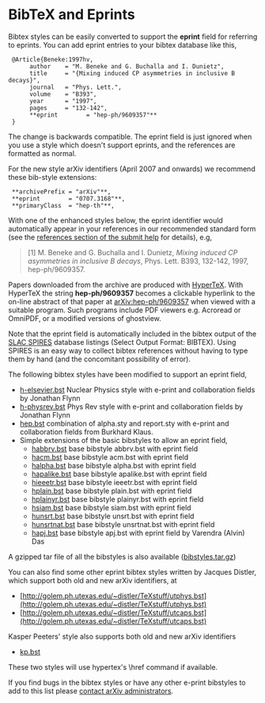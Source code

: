 # BibTeX and Eprints


Bibtex styles can be easily converted to support the **eprint** field for referring to eprints. You can add eprint entries to your bibtex database like this,
```
 @Article{Beneke:1997hv,
      author    = "M. Beneke and G. Buchalla and I. Dunietz",
      title     = "{Mixing induced CP asymmetries in inclusive B decays}",
      journal   = "Phys. Lett.",
      volume    = "B393",
      year      = "1997",
      pages     = "132-142",
      **eprint        = "hep-ph/9609357"**
 }
```
The change is backwards compatible. The eprint field is just ignored when you use a style which doesn't support eprints, and the references are formatted as normal.

For the new style arXiv identifiers (April 2007 and onwards) we recommend these bib-style extensions:

     **archivePrefix = "arXiv"**,
     **eprint        = "0707.3168"**,
     **primaryClass  = "hep-th"**,

With one of the enhanced styles below, the eprint identifier would automatically appear in your references in our recommended standard form (see the [references section of the submit help](/help/submit_tex.md#refs) for details), e.g,

> \[1\] M. Beneke and G. Buchalla and I. Dunietz, _Mixing induced CP asymmetries in inclusive B decays_, Phys. Lett. B393, 132-142, 1997, hep-ph/9609357.

Papers downloaded from the archive are produced with [HyperTeX](/help/hypertex/bibstyles/index.md). With HyperTeX the string **hep-ph/9609357** becomes a clickable hyperlink to the on-line abstract of that paper at [arXiv:hep-ph/9609357](https://arxiv.org/abs/hep-ph/9609357) when viewed with a suitable program. Such programs include PDF viewers e.g. Acroread or OmniPDF, or a modified versions of ghostview.

Note that the eprint field is automatically included in the bibtex output of the [SLAC SPIRES](http://www.slac.stanford.edu/spires/hep) database listings (Select Output Format: BIBTEX). Using SPIRES is an easy way to collect bibtex references without having to type them by hand (and the concomitant possibility of error).

The following bibtex styles have been modified to support an eprint field,

*   [h-elsevier.bst](h-elsevier.bst) Nuclear Physics style with e-print and collaboration fields by Jonathan Flynn
*   [h-physrev.bst](h-physrev.bst) Phys Rev style with e-print and collaboration fields by Jonathan Flynn
*   [hep.bst](hep.bst) combination of alpha.sty and report.sty with e-print and collaboration fields from Burkhard Klaus.
*   Simple extensions of the basic bibstyles to allow an eprint field,
    *   [habbrv.bst](habbrv.bst) base bibstyle abbrv.bst with eprint field
    *   [hacm.bst](hacm.bst) base bibstyle acm.bst with eprint field
    *   [halpha.bst](halpha.bst) base bibstyle alpha.bst with eprint field
    *   [hapalike.bst](hapalike.bst) base bibstyle apalike.bst with eprint field
    *   [hieeetr.bst](hieeetr.bst) base bibstyle ieeetr.bst with eprint field
    *   [hplain.bst](hplain.bst) base bibstyle plain.bst with eprint field
    *   [hplainyr.bst](hplainyr.bst) base bibstyle plainyr.bst with eprint field
    *   [hsiam.bst](hsiam.bst) base bibstyle siam.bst with eprint field
    *   [hunsrt.bst](hunsrt.bst) base bibstyle unsrt.bst with eprint field
    *   [hunsrtnat.bst](hunsrtnat.bst) base bibstyle unsrtnat.bst with eprint field
    *   [hapj.bst](hapj.bst) base bibstyle apj.bst with eprint field by Varendra (Alvin) Das

A gzipped tar file of all the bibstyles is also available ([bibstyles.tar.gz](bibstyles.tar.gz))

You can also find some other eprint bibtex styles written by Jacques Distler, which support both old and new arXiv identifiers, at

*   [http://golem.ph.utexas.edu/~distler/TeXstuff/utphys.bst](http://golem.ph.utexas.edu/~distler/TeXstuff/utphys.bst)
*   [http://golem.ph.utexas.edu/~distler/TeXstuff/utcaps.bst](http://golem.ph.utexas.edu/~distler/TeXstuff/utcaps.bst)

Kasper Peeters' style also supports both old and new arXiv identifiers

*   [kp.bst](kp.bst)

These two styles will use hypertex's \\href command if available.

If you find bugs in the bibtex styles or have any other e-print bibstyles to add to this list please [contact arXiv administrators](/help/contact.md).
